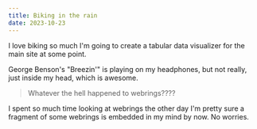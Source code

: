 ```yaml
---
title: Biking in the rain
date: 2023-10-23
---
```

I love biking so much I'm going to create a tabular data visualizer for the main site at some point.

George Benson's "Breezin'" is playing on my headphones, but not really, just inside my head, which is awesome.

> Whatever the hell happened to webrings????

I spent so much time looking at webrings the other day I'm pretty sure a fragment of some webrings is embedded in my mind by now. No worries.
